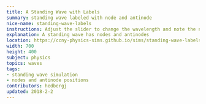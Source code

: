 ```yaml
---
title: A Standing Wave with Labels
summary: standing wave labeled with node and antinode
nice-name: standing-wave-labels
instructions: Adjust the slider to change the wavelength and note the nodes and antinodes
explanation: A standing wave has nodes and antinodes
location: https://ccny-physics-sims.github.io/sims/standing-wave-labels/
width: 700
height: 400
subject: physics
topics: waves
tags:
- standing wave simulation
- nodes and antinode positions
contributors: hedbergj
updated: 2018-2-2
---
```

